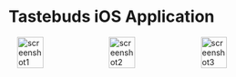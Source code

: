 
# Tastebuds iOS Application

<div style="display: flex; justify-content: center; gap: 10px;">
  <img src="https://github.com/user-attachments/assets/a431c745-bd66-47d8-80ad-85f9e650c9c0" alt="screenshot1" width="30%" height="50%" />
  <img src="https://github.com/user-attachments/assets/aa212a63-b941-4c1e-b6f5-c20675a1d7da" alt="screenshot2" width="30%" height="50%" />
  <img src="https://github.com/user-attachments/assets/ef5f61a8-2ddb-4010-b033-7846da74c317" alt="screenshot3" width="30%" height="50%" />
</div>
